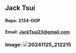 ## Jack Tsui

#### Repo: 2134-OOP

#### Email: JackTsui23@gmail.com

### Image: ![20241125_212215](https://github.com/user-attachments/assets/d21d0c17-13e5-437c-8127-88a900256c28)

